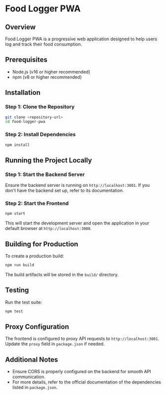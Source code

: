 # Food Logger PWA

## Overview
Food Logger PWA is a progressive web application designed to help users log and track their food consumption.

## Prerequisites
- Node.js (v16 or higher recommended)
- npm (v8 or higher recommended)

## Installation

### Step 1: Clone the Repository
```bash
git clone <repository-url>
cd food-logger-pwa
```

### Step 2: Install Dependencies
```bash
npm install
```

## Running the Project Locally

### Step 1: Start the Backend Server
Ensure the backend server is running on `http://localhost:3001`. If you don't have the backend set up, refer to its documentation.

### Step 2: Start the Frontend
```bash
npm start
```
This will start the development server and open the application in your default browser at `http://localhost:3000`.

## Building for Production
To create a production build:
```bash
npm run build
```
The build artifacts will be stored in the `build/` directory.

## Testing
Run the test suite:
```bash
npm test
```

## Proxy Configuration
The frontend is configured to proxy API requests to `http://localhost:3001`. Update the `proxy` field in `package.json` if needed.

## Additional Notes
- Ensure CORS is properly configured on the backend for smooth API communication.
- For more details, refer to the official documentation of the dependencies listed in `package.json`.
